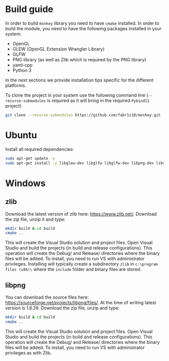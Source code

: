 # Build guide
In order to build `monkey` library you need to have `cmake` installed. In order to build the module, you need to have the following packages installed in your system:

* OpenGL 
* GLEW (OpenGL Extension Wrangler Library)
* GLFW 
* PNG library (as well as Zlib which is required by the PNG library)
* yaml-cpp
* Python 3

In the next sections we provide installation tips specific for the different platforms.

To clone the project in your system use the following command line (`--recurse-submodules` is required as it will bring in the required `Pybind11` project)
```bash
git clone --recurse-submodules https://github.com/fabr1z10/monkey.git
```

# Ubuntu
Install all required dependencies:

```bash
sudo apt-get update -y 
sudo apt-get install -y libglew-dev libglfw libglfw-dev libpng-dev libyaml-cpp-dev
```

# Windows

## zlib
Download the latest version of zlib here: https://www.zlib.net/. Download the zip file, unzip it and type:

```bash
mkdir build & cd build
cmake ..
```
This will create the Visual Studio solution and project files. Open Visual Studio and build the projects (in build and release configurations). This operation will create the Debug/ and Release/ directories where the binary files will be added. To install, you need to run VS with administrator privileges. Installing will typically create a subdirectory 
`zlib` in `c:\program files (x86)\` where the `include` folder and binary files are stored.

## libpng
You can download the source files here: https://sourceforge.net/projects/libpng/files/. At the time of writing latest version is 1.6.39. Download the zip file, unzip and type:

```bash
mkdir build & cd build
cmake ..
```

This will create the Visual Studio solution and project files. Open Visual Studio and build the projects (in build and release configurations). This operation will create the Debug/ and Release/ directories where the binary files will be added. To install, you need to run VS with administrator privileges as with Zlib.

